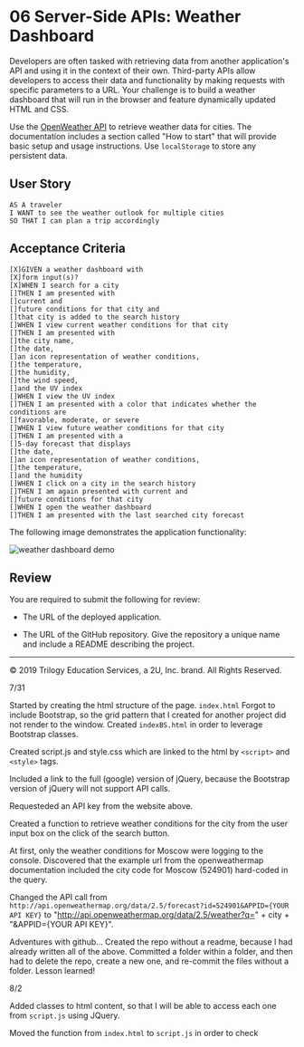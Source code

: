 # 06 Server-Side APIs: Weather Dashboard

Developers are often tasked with retrieving data from another application's API and using it in the context of their own. Third-party APIs allow developers to access their data and functionality by making requests with specific parameters to a URL. Your challenge is to build a weather dashboard that will run in the browser and feature dynamically updated HTML and CSS.

Use the [OpenWeather API](https://openweathermap.org/api) to retrieve weather data for cities. The documentation includes a section called "How to start" that will provide basic setup and usage instructions. Use `localStorage` to store any persistent data.

## User Story

```
AS A traveler
I WANT to see the weather outlook for multiple cities
SO THAT I can plan a trip accordingly
```

## Acceptance Criteria

```
[X]GIVEN a weather dashboard with 
[X]form input(s)?
[X]WHEN I search for a city
[]THEN I am presented with 
[]current and 
[]future conditions for that city and 
[]that city is added to the search history
[]WHEN I view current weather conditions for that city
[]THEN I am presented with 
[]the city name, 
[]the date, 
[]an icon representation of weather conditions, 
[]the temperature, 
[]the humidity, 
[]the wind speed, 
[]and the UV index
[]WHEN I view the UV index
[]THEN I am presented with a color that indicates whether the conditions are 
[]favorable, moderate, or severe
[]WHEN I view future weather conditions for that city
[]THEN I am presented with a 
[]5-day forecast that displays 
[]the date, 
[]an icon representation of weather conditions, 
[]the temperature, 
[]and the humidity
[]WHEN I click on a city in the search history
[]THEN I am again presented with current and 
[]future conditions for that city
[]WHEN I open the weather dashboard
[]THEN I am presented with the last searched city forecast
```

The following image demonstrates the application functionality:

![weather dashboard demo](./Assets/06-server-side-apis-homework-demo.png)

## Review

You are required to submit the following for review:

* The URL of the deployed application.

* The URL of the GitHub repository. Give the repository a unique name and include a README describing the project.

- - -
© 2019 Trilogy Education Services, a 2U, Inc. brand. All Rights Reserved.

7/31

Started by creating the html structure of the page. `index.html`
Forgot to include Bootstrap, so the grid pattern that I created for another project did not render to the window.
Created `indexBS.html` in order to leverage Bootstrap classes.

Created script.js and style.css which are linked to the html by `<script>` and `<style>` tags.

Included a link to the full (google) version of jQuery, because the Bootstrap version of jQuery will not support API calls.

Requesteded an API key from the website above.

Created a function to retrieve weather conditions for the city from the user input box on the click of the search button.

At first, only the weather conditions for Moscow were logging to the console.  Discovered that the example url from the openweathermap documentation included the city code for Moscow (524901) hard-coded in the query.

Changed the API call from `http://api.openweathermap.org/data/2.5/forecast?id=524901&APPID={YOUR API KEY}` to "http://api.openweathermap.org/data/2.5/weather?q=" + city + "&APPID={YOUR API KEY}".

Adventures with github...
Created the repo without a readme, because I had already written all of the above.  Committed a folder within a folder, and then had to delete the repo, create a new one, and re-commit the files without a folder.  Lesson learned!

8/2

Added classes to html content, so that I will be able to access each one from `script.js` using JQuery.

Moved the function from `index.html` to `script.js` in order to check 
